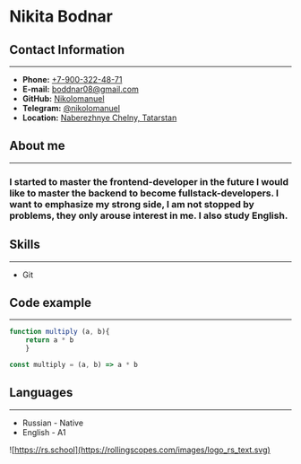 # __Nikita Bodnar__
## __Contact Information__
***

  * __Phone:__ [+7-900-322-48-71]()
  * __E-mail:__ <boddnar08@gmail.com> 
  * __GitHub:__ [Nikolomanuel](https://github.com/Nikolomanuel)
  * __Telegram:__ [@nikolomanuel](https://t.me/nikolomanuel)
  * __Location:__ [Naberezhnye Chelny, Tatarstan](https://yandex.ru/maps/236/naberezhnie-chelny/?ll=52.395874%2C55.743583&z=12)

## __About me__
--- 
### I started to master the frontend-developer in the future I would like to master the backend to become fullstack-developers. I want to emphasize my strong side, I am not stopped by problems, they only arouse interest in me. I also study English.


## __Skills__
---
  * Git

## __Code example__
---
``` javascript
function multiply (a, b){
    return a * b
    }

```
```javascript
const multiply = (a, b) => a * b
```
## __Languages__
---
  * Russian - Native 
  * English - A1 
  
![https://rs.school](https://rollingscopes.com/images/logo_rs_text.svg)
